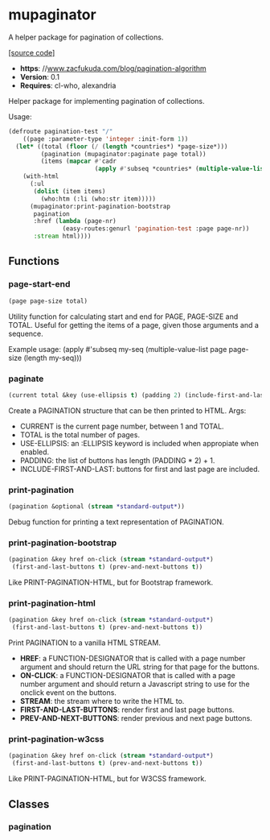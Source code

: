 # mupaginator

A helper package for pagination of collections.

[[source code]](../mupaginator.lisp)

- **https**: //www.zacfukuda.com/blog/pagination-algorithm
- **Version**: 0.1
- **Requires**: cl-who, alexandria


 Helper package for implementing pagination of collections.

 Usage:

 ```lisp
 (defroute pagination-test "/"
     ((page :parameter-type 'integer :init-form 1))
   (let* ((total (floor (/ (length *countries*) *page-size*)))
          (pagination (mupaginator:paginate page total))
          (items (mapcar #'cadr
                         (apply #'subseq *countries* (multiple-value-list (mupaginator:page-start-end page *page-size* (length *countries*)))))))
     (with-html
       (:ul
        (dolist (item items)
          (who:htm (:li (who:str item)))))
       (mupaginator:print-pagination-bootstrap
        pagination
        :href (lambda (page-nr)
                (easy-routes:genurl 'pagination-test :page page-nr))
        :stream html))))
 ```



## Functions
### page-start-end

```lisp
(page page-size total)
```

Utility function for calculating start and end for PAGE, PAGE-SIZE and TOTAL.
Useful for getting the items of a page, given those arguments and a sequence.



Example usage:
    (apply #'subseq my-seq (multiple-value-list page page-size (length my-seq)))
### paginate

```lisp
(current total &key (use-ellipsis t) (padding 2) (include-first-and-last t))
```

Create a PAGINATION structure that can be then printed to HTML.
Args:
- CURRENT is the current page number, between 1 and TOTAL.
- TOTAL is the total number of pages.
- USE-ELLIPSIS: an :ELLIPSIS keyword is included when appropiate when enabled.
- PADDING: the list of buttons has length (PADDING * 2) + 1.
- INCLUDE-FIRST-AND-LAST: buttons for first and last page are included.




### print-pagination

```lisp
(pagination &optional (stream *standard-output*))
```

Debug function for printing a text representation of PAGINATION.




### print-pagination-bootstrap

```lisp
(pagination &key href on-click (stream *standard-output*)
 (first-and-last-buttons t) (prev-and-next-buttons t))
```

Like PRINT-PAGINATION-HTML, but for Bootstrap framework.




### print-pagination-html

```lisp
(pagination &key href on-click (stream *standard-output*)
 (first-and-last-buttons t) (prev-and-next-buttons t))
```

Print PAGINATION to a vanilla HTML STREAM.

- **HREF**: a FUNCTION-DESIGNATOR that is called with a page number argument and should return the URL string for that page for the buttons.
- **ON-CLICK**: a FUNCTION-DESIGNATOR that is called with a page number argument and should return a Javascript string to use for the onclick event on the buttons.
- **STREAM**: the stream where to write the HTML to.
- **FIRST-AND-LAST-BUTTONS**: render first and last page buttons.
- **PREV-AND-NEXT-BUTTONS**: render previous and next page buttons.



### print-pagination-w3css

```lisp
(pagination &key href on-click (stream *standard-output*)
 (first-and-last-buttons t) (prev-and-next-buttons t))
```

Like PRINT-PAGINATION-HTML, but for W3CSS framework.




## Classes
### pagination
